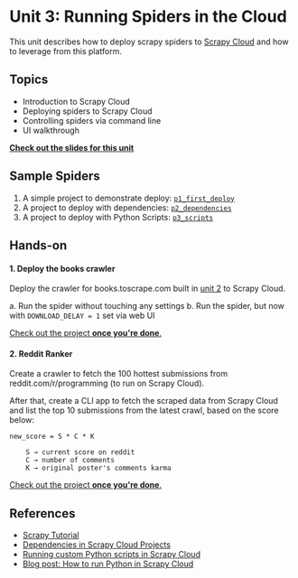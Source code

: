 Unit 3: Running Spiders in the Cloud
=======================================

This unit describes how to deploy scrapy spiders to [Scrapy Cloud](http://app.scrapinghub.com) and how to leverage from this platform.

## Topics
* Introduction to Scrapy Cloud
* Deploying spiders to Scrapy Cloud
* Controlling spiders via command line
* UI walkthrough


**[Check out the slides for this unit](https://docs.google.com/presentation/d/1nEUGJ-slHYNemYvo8WEBizDtYDCikWcnNXfhUhHFDRw/pub?start=false&loop=false&delayms=300000000)**


## Sample Spiders
1. A simple project to demonstrate deploy: [`p1_first_deploy`](spiders/p1_first_deploy/)
2. A project to deploy with dependencies: [`p2_dependencies`](spiders/p2_dependencies/)
3. A project to deploy with Python Scripts: [`p3_scripts`](spiders/p3_scripts/)


## Hands-on

#### 1. Deploy the books crawler
Deploy the crawler for books.toscrape.com built in [unit 2](../unit2) to Scrapy Cloud.

a. Run the spider without touching any settings
b. Run the spider, but now with `DOWNLOAD_DELAY = 1` set via web UI

[Check out the project **once you're done**.](spiders/p4_bookscrawler/)


#### 2. Reddit Ranker
Create a crawler to fetch the 100 hottest submissions from reddit.com/r/programming (to run on Scrapy Cloud).

After that, create a CLI app to fetch the scraped data from Scrapy Cloud and list the top 10 submissions from the latest crawl, based on the score below:

    new_score = S * C * K

        S → current score on reddit
        C → number of comments
        K → original poster's comments karma

[Check out the project **once you're done**.](spiders/p5_handson/)


## References
* [Scrapy Tutorial](https://doc.scrapy.org/en/latest/intro/tutorial.html)
* [Dependencies in Scrapy Cloud Projects](http://help.scrapinghub.com/scrapy-cloud/dependencies-in-scrapy-cloud-projects)
* [Running custom Python scripts in Scrapy Cloud](http://help.scrapinghub.com/scrapy-cloud/running-custom-python-scripts)
* [Blog post: How to run Python in Scrapy Cloud](https://blog.scrapinghub.com/2016/09/28/how-to-run-python-scripts-in-scrapy-cloud/)
